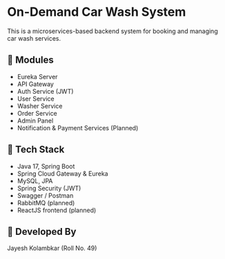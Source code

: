 # On-Demand Car Wash System

This is a microservices-based backend system for booking and managing car wash services.

## 🧩 Modules
- Eureka Server
- API Gateway
- Auth Service (JWT)
- User Service
- Washer Service
- Order Service
- Admin Panel
- Notification & Payment Services (Planned)

## 🔧 Tech Stack
- Java 17, Spring Boot
- Spring Cloud Gateway & Eureka
- MySQL, JPA
- Spring Security (JWT)
- Swagger / Postman
- RabbitMQ (planned)
- ReactJS frontend (planned)

## 👤 Developed By
Jayesh Kolambkar (Roll No. 49)
